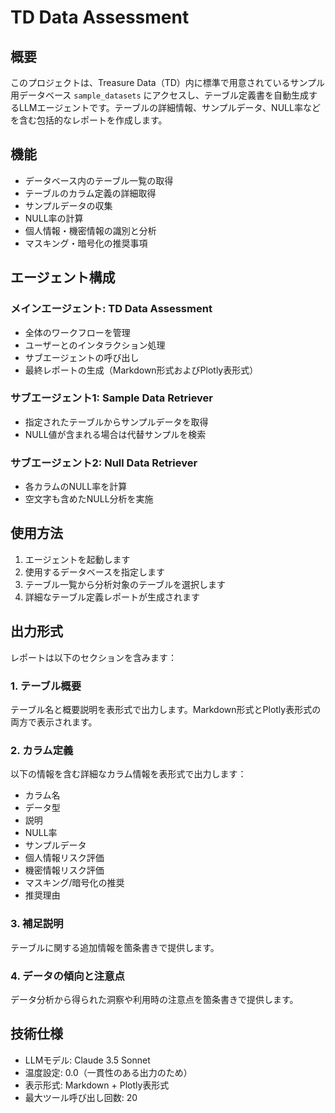 # TD Data Assessment

## 概要
このプロジェクトは、Treasure Data（TD）内に標準で用意されているサンプル用データベース `sample_datasets` にアクセスし、テーブル定義書を自動生成するLLMエージェントです。テーブルの詳細情報、サンプルデータ、NULL率などを含む包括的なレポートを作成します。

## 機能
- データベース内のテーブル一覧の取得
- テーブルのカラム定義の詳細取得
- サンプルデータの収集
- NULL率の計算
- 個人情報・機密情報の識別と分析
- マスキング・暗号化の推奨事項

## エージェント構成

### メインエージェント: TD Data Assessment
- 全体のワークフローを管理
- ユーザーとのインタラクション処理
- サブエージェントの呼び出し
- 最終レポートの生成（Markdown形式およびPlotly表形式）

### サブエージェント1: Sample Data Retriever
- 指定されたテーブルからサンプルデータを取得
- NULL値が含まれる場合は代替サンプルを検索

### サブエージェント2: Null Data Retriever
- 各カラムのNULL率を計算
- 空文字も含めたNULL分析を実施

## 使用方法
1. エージェントを起動します
2. 使用するデータベースを指定します
3. テーブル一覧から分析対象のテーブルを選択します
4. 詳細なテーブル定義レポートが生成されます

## 出力形式
レポートは以下のセクションを含みます：

### 1. テーブル概要
テーブル名と概要説明を表形式で出力します。Markdown形式とPlotly表形式の両方で表示されます。

### 2. カラム定義
以下の情報を含む詳細なカラム情報を表形式で出力します：
- カラム名
- データ型
- 説明
- NULL率
- サンプルデータ
- 個人情報リスク評価
- 機密情報リスク評価
- マスキング/暗号化の推奨
- 推奨理由

### 3. 補足説明
テーブルに関する追加情報を箇条書きで提供します。

### 4. データの傾向と注意点
データ分析から得られた洞察や利用時の注意点を箇条書きで提供します。

## 技術仕様
- LLMモデル: Claude 3.5 Sonnet
- 温度設定: 0.0（一貫性のある出力のため）
- 表示形式: Markdown + Plotly表形式
- 最大ツール呼び出し回数: 20
